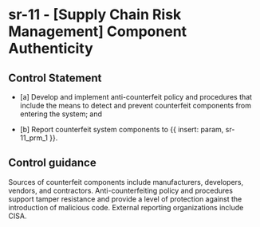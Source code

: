 # sr-11 - \[Supply Chain Risk Management\] Component Authenticity

## Control Statement

- \[a\] Develop and implement anti-counterfeit policy and procedures that include the means to detect and prevent counterfeit components from entering the system; and

- \[b\] Report counterfeit system components to {{ insert: param, sr-11_prm_1 }}.

## Control guidance

Sources of counterfeit components include manufacturers, developers, vendors, and contractors. Anti-counterfeiting policy and procedures support tamper resistance and provide a level of protection against the introduction of malicious code. External reporting organizations include CISA.

